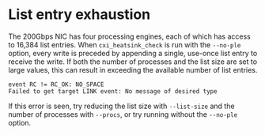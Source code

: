 # List entry exhaustion

The 200Gbps NIC has four processing engines, each of which has access to 16,384 list entries. When `cxi_heatsink_check` is run with the `--no-ple` option, every write is preceded by appending a single, use-once list entry to receive the write. If both the number of processes and the list size are set to large values, this can result in exceeding the available number of list entries.

```screen
event RC != RC_OK: NO_SPACE
Failed to get target LINK event: No message of desired type
```

If this error is seen, try reducing the list size with `--list-size` and the number of processes with `--procs`, or try running without the `--no-ple` option.
